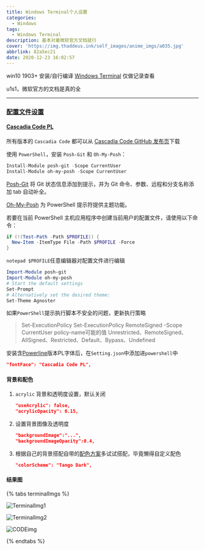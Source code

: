 ```yaml
---
title: Windows Terminal个人设置
categories:
  - Windows
tags:
  - Windows Terminal
description: 基本对着微软官方文档就行
cover: 'https://img.thaddeus.ink/self_images/anime_imgs/a035.jpg'
abbrlink: 82a5ec21
date: 2020-12-23 16:02:57
---
```


win10 1903+
安装/自行编译 [Windows Terminal](https://docs.microsoft.com/zh-cn/windows/terminal/)
仅做记录查看

u1s1，微软官方的文档是真的全

---

### [配置文件设置](https://docs.microsoft.com/zh-cn/windows/terminal/customize-settings/profile-settings)



#### [Cascadia Code PL](https://docs.microsoft.com/zh-cn/windows/terminal/cascadia-code)

所有版本的 `Cascadia Code` 都可以从 [Cascadia Code GitHub 发布页](https://github.com/microsoft/cascadia-code/releases)下载

使用 `PowerShell`，安装 `Posh-Git` 和 `Oh-My-Posh`：

```powershell
Install-Module posh-git -Scope CurrentUser
Install-Module oh-my-posh -Scope CurrentUser
```

[Posh-Git](https://github.com/dahlbyk/posh-git) 将 Git 状态信息添加到提示，并为 Git 命令、参数、远程和分支名称添加 tab 自动补全。

[Oh-My-Posh](https://github.com/JanDeDobbeleer/oh-my-posh) 为 PowerShell 提示符提供主题功能。


若要在当前 PowerShell 主机应用程序中创建当前用户的配置文件，请使用以下命令：

```powershell
if (!(Test-Path -Path $PROFILE)) {
  New-Item -ItemType File -Path $PROFILE -Force
}
```

`notepad $PROFILE`任意编辑器对配置文件进行编辑

```powershell
Import-Module posh-git
Import-Module oh-my-posh
# Start the default settings
Set-Prompt
# Alternatively set the desired theme:
Set-Theme Agnoster
```

如果`PowerShell`提示执行脚本不安全的问题，更新执行策略

> Set-ExecutionPolicy <policy-name>
> Set-ExecutionPolicy RemoteSigned -Scope CurrentUser
> policy-name可能的值
> Unrestricted、RemoteSigned、AllSigned、Restricted、Default、Bypass、Undefined

安装含[Powerline](https://docs.microsoft.com/zh-cn/windows/terminal/tutorials/powerline-setup)版本PL字体后，在`Setting.json`中添加进`powershell`中

```json
"fontFace": "Cascadia Code PL",
```

#### 背景和配色

1. `acrylic` 背景和透明度设置，默认关闭

   ```json
   "useAcrylic": false,
   "acrylicOpacity": 0.15,
   ```

2. 设置背景图像及透明度

   ```json
   "backgroundImage":"...",
   "backgroundImageOpacity":0.4,
   ```

3. 根据自己的背景搭配自带的[配色方案](https://docs.microsoft.com/zh-cn/windows/terminal/customize-settings/color-schemes)多试试搭配，毕竟懒得自定义配色

   ```json
   "colorScheme": "Tango Dark",
   ```
#### 结果图
{% tabs terminalImgs %}
<!-- tab IMG1-->
![TerminalImg1](https://img.thaddeus.ink/self_images/others/20201228-212531.jpg)
<!-- endtab -->

<!-- tab IMG2-->
![TerminalImg2](https://img.thaddeus.ink/self_images/others/20201228-212603.jpg)
<!-- endtab -->

<!-- tab CODE-->
![CODEimg](https://img.thaddeus.ink/self_images/others/20201228-212658.jpg)
<!-- endtab -->
{% endtabs %}



